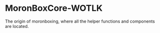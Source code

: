 # MoronBoxCore-WOTLK
The origin of moronboxing, where all the helper functions and components are located.
